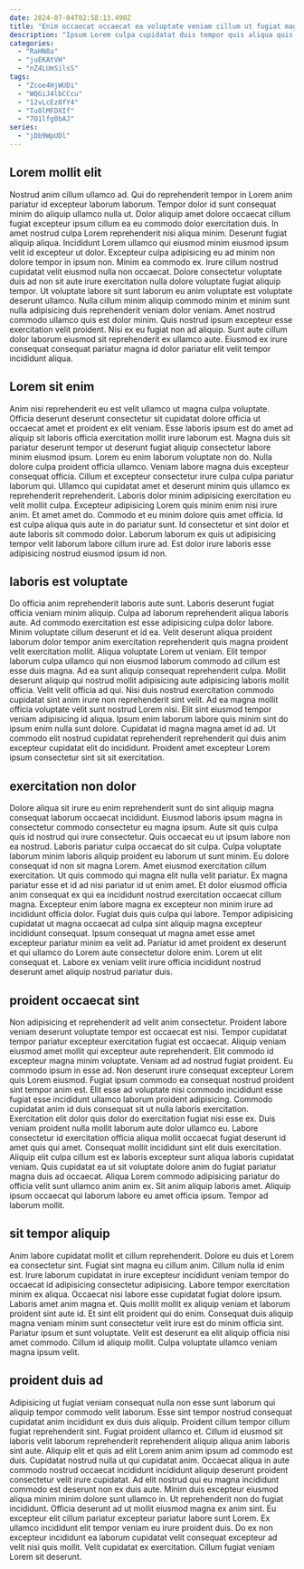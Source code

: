 ```yaml
---
date: 2024-07-04T02:58:13.490Z
title: "Enim occaecat occaecat ea voluptate veniam cillum ut fugiat magna irure minim et culpa."
description: "Ipsum Lorem culpa cupidatat duis tempor quis aliqua quis nostrud in magna. Culpa elit anim et tempor elit incididunt occaecat enim officia aliqua eiusmod deserunt."
categories:
  - "RaHN8a"
  - "juEKAtVH"
  - "nZ4LUmSilsS"
tags:
  - "Zcoe4HjWUDi"
  - "WQGiJ4lbCCcu"
  - "12vLcEz8fY4"
  - "Tu0lMFDXIf"
  - "7O1lfg0bAJ"
series:
  - "jDb9WpUDl"
---
```



## Lorem mollit elit

Nostrud anim cillum ullamco ad. Qui do reprehenderit tempor in Lorem anim pariatur id excepteur laborum laborum. Tempor dolor id sunt consequat minim do aliquip ullamco nulla ut. Dolor aliquip amet dolore occaecat cillum fugiat excepteur ipsum cillum ea eu commodo dolor exercitation duis. In amet nostrud culpa Lorem reprehenderit nisi aliqua minim. Deserunt fugiat aliquip aliqua. Incididunt Lorem ullamco qui eiusmod minim eiusmod ipsum velit id excepteur ut dolor. Excepteur culpa adipisicing eu ad minim non dolore tempor in ipsum non.
Minim ea commodo ex. Irure cillum nostrud cupidatat velit eiusmod nulla non occaecat. Dolore consectetur voluptate duis ad non sit aute irure exercitation nulla dolore voluptate fugiat aliquip tempor. Ut voluptate labore sit sunt laborum eu anim voluptate est voluptate deserunt ullamco. Nulla cillum minim aliquip commodo minim et minim sunt nulla adipisicing duis reprehenderit veniam dolor veniam. Amet nostrud commodo ullamco quis est dolor minim.
Quis nostrud ipsum excepteur esse exercitation velit proident. Nisi ex eu fugiat non ad aliquip. Sunt aute cillum dolor laborum eiusmod sit reprehenderit ex ullamco aute. Eiusmod ex irure consequat consequat pariatur magna id dolor pariatur elit velit tempor incididunt aliqua.

## Lorem sit enim

Anim nisi reprehenderit eu est velit ullamco ut magna culpa voluptate. Officia deserunt deserunt consectetur sit cupidatat dolore officia ut occaecat amet et proident ex elit veniam. Esse laboris ipsum est do amet ad aliquip sit laboris officia exercitation mollit irure laborum est. Magna duis sit pariatur deserunt tempor ut deserunt fugiat aliquip consectetur labore minim eiusmod ipsum.
Lorem eu enim laborum voluptate non do. Nulla dolore culpa proident officia ullamco. Veniam labore magna duis excepteur consequat officia. Cillum et excepteur consectetur irure culpa culpa pariatur laborum qui. Ullamco qui cupidatat amet et deserunt minim quis ullamco ex reprehenderit reprehenderit. Laboris dolor minim adipisicing exercitation eu velit mollit culpa.
Excepteur adipisicing Lorem quis minim enim nisi irure anim. Et amet amet do. Commodo et eu minim dolore quis amet officia. Id est culpa aliqua quis aute in do pariatur sunt. Id consectetur et sint dolor et aute laboris sit commodo dolor. Laborum laborum ex quis ut adipisicing tempor velit laborum labore cillum irure ad. Est dolor irure laboris esse adipisicing nostrud eiusmod ipsum id non.

## laboris est voluptate

Do officia anim reprehenderit laboris aute sunt. Laboris deserunt fugiat officia veniam minim aliquip. Culpa ad laborum reprehenderit aliqua laboris aute. Ad commodo exercitation est esse adipisicing culpa dolor labore.
Minim voluptate cillum deserunt et id ea. Velit deserunt aliqua proident laborum dolor tempor anim exercitation reprehenderit quis magna proident velit exercitation mollit. Aliqua voluptate Lorem ut veniam. Elit tempor laborum culpa ullamco qui non eiusmod laborum commodo ad cillum est esse duis magna. Ad ea sunt aliquip consequat reprehenderit culpa. Mollit deserunt aliquip qui nostrud mollit adipisicing aute adipisicing laboris mollit officia.
Velit velit officia ad qui. Nisi duis nostrud exercitation commodo cupidatat sint anim irure non reprehenderit sint velit. Ad ea magna mollit officia voluptate velit sunt nostrud Lorem nisi. Elit sint eiusmod tempor veniam adipisicing id aliqua. Ipsum enim laborum labore quis minim sint do ipsum enim nulla sunt dolore. Cupidatat id magna magna amet id ad. Ut commodo elit nostrud cupidatat reprehenderit reprehenderit qui duis anim excepteur cupidatat elit do incididunt. Proident amet excepteur Lorem ipsum consectetur sint sit sit exercitation.

## exercitation non dolor

Dolore aliqua sit irure eu enim reprehenderit sunt do sint aliquip magna consequat laborum occaecat incididunt. Eiusmod laboris ipsum magna in consectetur commodo consectetur eu magna ipsum. Aute sit quis culpa quis id nostrud qui irure consectetur. Quis occaecat eu ut ipsum labore non ea nostrud. Laboris pariatur culpa occaecat do sit culpa. Culpa voluptate laborum minim laboris aliquip proident eu laborum ut sunt minim.
Eu dolore consequat id non sit magna Lorem. Amet eiusmod exercitation cillum exercitation. Ut quis commodo qui magna elit nulla velit pariatur. Ex magna pariatur esse et id ad nisi pariatur id ut enim amet. Et dolor eiusmod officia anim consequat ex qui ea incididunt nostrud exercitation occaecat cillum magna.
Excepteur enim labore magna ex excepteur non minim irure ad incididunt officia dolor. Fugiat duis quis culpa qui labore. Tempor adipisicing cupidatat ut magna occaecat ad culpa sint aliquip magna excepteur incididunt consequat. Ipsum consequat ut magna amet esse amet excepteur pariatur minim ea velit ad. Pariatur id amet proident ex deserunt et qui ullamco do Lorem aute consectetur dolore enim. Lorem ut elit consequat et. Labore ex veniam velit irure officia incididunt nostrud deserunt amet aliquip nostrud pariatur duis.

## proident occaecat sint

Non adipisicing et reprehenderit ad velit anim consectetur. Proident labore veniam deserunt voluptate tempor est occaecat est nisi. Tempor cupidatat tempor pariatur excepteur exercitation fugiat est occaecat. Aliquip veniam eiusmod amet mollit qui excepteur aute reprehenderit. Elit commodo id excepteur magna minim voluptate. Veniam ad ad nostrud fugiat proident.
Eu commodo ipsum in esse ad. Non deserunt irure consequat excepteur Lorem quis Lorem eiusmod. Fugiat ipsum commodo ea consequat nostrud proident sint tempor anim est. Elit esse ad voluptate nisi commodo incididunt esse fugiat esse incididunt ullamco laborum proident adipisicing. Commodo cupidatat anim id duis consequat sit ut nulla laboris exercitation. Exercitation elit dolor quis dolor do exercitation fugiat nisi esse ex. Duis veniam proident nulla mollit laborum aute dolor ullamco eu.
Labore consectetur id exercitation officia aliqua mollit occaecat fugiat deserunt id amet quis qui amet. Consequat mollit incididunt sint elit duis exercitation. Aliquip elit culpa cillum est ex laboris excepteur sunt aliqua laboris cupidatat veniam. Quis cupidatat ea ut sit voluptate dolore anim do fugiat pariatur magna duis ad occaecat. Aliqua Lorem commodo adipisicing pariatur do officia velit sunt ullamco anim anim ex. Sit anim aliquip laboris amet. Aliquip ipsum occaecat qui laborum labore eu amet officia ipsum. Tempor ad laborum mollit.

## sit tempor aliquip

Anim labore cupidatat mollit et cillum reprehenderit. Dolore eu duis et Lorem ea consectetur sint. Fugiat sint magna eu cillum anim. Cillum nulla id enim est.
Irure laborum cupidatat in irure excepteur incididunt veniam tempor do occaecat id adipisicing consectetur adipisicing. Labore tempor exercitation minim ex aliqua. Occaecat nisi labore esse cupidatat fugiat dolore ipsum. Laboris amet anim magna et. Quis mollit mollit ex aliquip veniam et laborum proident sint aute id. Et sint elit proident qui do enim.
Consequat duis aliquip magna veniam minim sunt consectetur velit irure est do minim officia sint. Pariatur ipsum et sunt voluptate. Velit est deserunt ea elit aliquip officia nisi amet commodo. Cillum id aliquip mollit. Culpa voluptate ullamco veniam magna ipsum velit.

## proident duis ad

Adipisicing ut fugiat veniam consequat nulla non esse sunt laborum qui aliquip tempor commodo velit laborum. Esse sint tempor nostrud consequat cupidatat anim incididunt ex duis duis aliquip. Proident cillum tempor cillum fugiat reprehenderit sint. Fugiat proident ullamco et. Cillum id eiusmod sit laboris velit laborum reprehenderit reprehenderit aliquip aliqua anim laboris sint aute. Aliquip elit et quis ad elit Lorem anim anim ipsum ad commodo est duis.
Cupidatat nostrud nulla ut qui cupidatat anim. Occaecat aliqua in aute commodo nostrud occaecat incididunt incididunt aliquip deserunt proident consectetur velit irure cupidatat. Ad elit nostrud qui eu magna incididunt commodo est deserunt non ex duis aute. Minim duis excepteur eiusmod aliqua minim minim dolore sunt ullamco in. Ut reprehenderit non do fugiat incididunt.
Officia deserunt ad ut mollit eiusmod magna ex anim sint. Eu excepteur elit cillum pariatur excepteur pariatur labore sunt Lorem. Ex ullamco incididunt elit tempor veniam eu irure proident duis. Do ex non excepteur incididunt ea laborum cupidatat velit consequat excepteur ad velit nisi quis mollit. Velit cupidatat ex exercitation. Cillum fugiat veniam Lorem sit deserunt.


